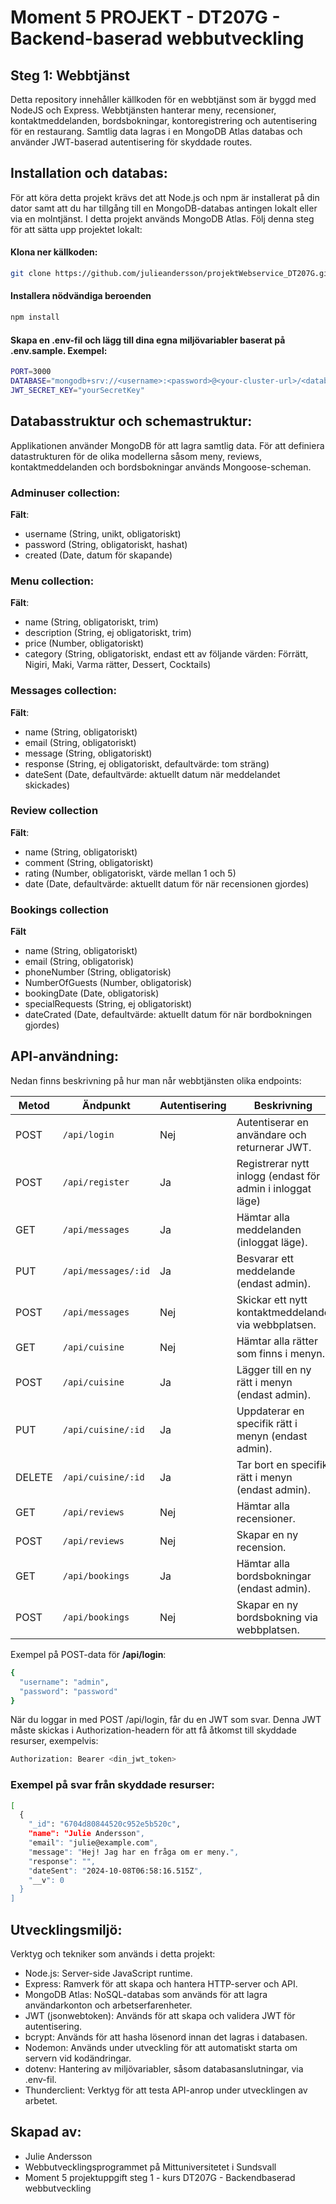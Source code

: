 # Moment 5 PROJEKT - DT207G - Backend-baserad webbutveckling
## Steg 1: Webbtjänst
Detta repository innehåller källkoden för en webbtjänst som är byggd med NodeJS och Express. Webbtjänsten hanterar meny, recensioner, kontaktmeddelanden, bordsbokningar, kontoregistrering och autentisering för en restaurang. Samtlig data lagras i en MongoDB Atlas databas och använder JWT-baserad autentisering för skyddade routes. 

## Installation och databas:
För att köra detta projekt krävs det att Node.js och npm är installerat på din dator samt att du har tillgång till en MongoDB-databas antingen lokalt eller via en molntjänst. I detta projekt används MongoDB Atlas. 
Följ denna steg för att sätta upp projektet lokalt: 
#### Klona ner källkoden:
``` bash
git clone https://github.com/julieandersson/projektWebservice_DT207G.git
```
#### Installera nödvändiga beroenden
```bash
npm install
```

#### Skapa en .env-fil och lägg till dina egna miljövariabler baserat på .env.sample. Exempel:
```bash
PORT=3000
DATABASE="mongodb+srv://<username>:<password>@<your-cluster-url>/<database>?retryWrites=true&w=majority"
JWT_SECRET_KEY="yourSecretKey"
````

## Databasstruktur och schemastruktur:
Applikationen använder MongoDB för att lagra samtlig data. För att definiera datastrukturen för de olika modellerna såsom meny, reviews, kontaktmeddelanden och bordsbokningar används Mongoose-scheman.
### Adminuser collection:
**Fält**:
- username (String, unikt, obligatoriskt)
- password (String, obligatoriskt, hashat)
- created (Date, datum för skapande)

### Menu collection:
**Fält**:
- name (String, obligatoriskt, trim)
- description (String, ej obligatoriskt, trim)
- price (Number, obligatoriskt)
- category (String, obligatoriskt, endast ett av följande värden: Förrätt, Nigiri, Maki, Varma rätter, Dessert, Cocktails)

### Messages collection:
**Fält**:
- name (String, obligatoriskt)
- email (String, obligatoriskt)
- message (String, obligatoriskt)
- response (String, ej obligatoriskt, defaultvärde: tom sträng)
- dateSent (Date, defaultvärde: aktuellt datum när meddelandet skickades)

### Review collection
**Fält**:
- name (String, obligatoriskt)
- comment (String, obligatoriskt)
- rating (Number, obligatoriskt, värde mellan 1 och 5)
- date (Date, defaultvärde: aktuellt datum för när recensionen gjordes)

### Bookings collection
**Fält**
- name (String, obligatoriskt)
- email (String, obligatorisk)
- phoneNumber (String, obligatorisk)
- NumberOfGuests (Number, obligatorisk)
- bookingDate (Date, obligatorisk)
- specialRequests (String, ej obligatoriskt)
- dateCrated (Date, defaultvärde: aktuellt datum för när bordbokningen gjordes)

## API-användning:
Nedan finns beskrivning på hur man når webbtjänsten olika endpoints:

| Metod | Ändpunkt                   | Autentisering | Beskrivning                                        |
|-------|----------------------------|---------------|----------------------------------------------------|
| POST  | `/api/login`               | Nej           | Autentiserar en användare och returnerar JWT.      |                            |
| POST  | `/api/register`               | Ja           | Registrerar nytt inlogg (endast för admin i inloggat läge)      |                            |
| GET   | `/api/messages`            | Ja            | Hämtar alla meddelanden (inloggat läge).                    |
| PUT   | `/api/messages/:id`            | Ja            | Besvarar ett meddelande (endast admin).                    |
| POST  | `/api/messages`            | Nej           | Skickar ett nytt kontaktmeddelande via webbplatsen.                |               |
| GET   | `/api/cuisine`              | Nej           | Hämtar alla rätter som finns i menyn.                        |
| POST  | `/api/cuisine`              | Ja            | Lägger till en ny rätt i menyn (endast admin).                    |
| PUT   | `/api/cuisine/:id`          | Ja            | Uppdaterar en specifik rätt i menyn (endast admin).               |
| DELETE| `/api/cuisine/:id`          | Ja            | Tar bort en specifik rätt i menyn (endast admin).                 |
| GET   | `/api/reviews`             | Nej           | Hämtar alla recensioner.                           |
| POST  | `/api/reviews`             | Nej           | Skapar en ny recension.                            |
| GET   | `/api/bookings`             | Ja           | Hämtar alla bordsbokningar (endast admin).                           |
| POST  | `/api/bookings`             | Nej           | Skapar en ny bordsbokning via webbplatsen.                            |

Exempel på POST-data för **/api/login**:
```bash
{
  "username": "admin",
  "password": "password"
}
```
När du loggar in med POST /api/login, får du en JWT som svar. Denna JWT måste skickas i Authorization-headern för att få åtkomst till skyddade resurser, exempelvis:
```bash
Authorization: Bearer <din_jwt_token>
```
### Exempel på svar från skyddade resurser:

```bash
[
  {
    "_id": "6704d80844520c952e5b520c",
    "name": "Julie Andersson",
    "email": "julie@example.com",
    "message": "Hej! Jag har en fråga om er meny.",
    "response": "",
    "dateSent": "2024-10-08T06:58:16.515Z",
    "__v": 0
  }
]
```

## Utvecklingsmiljö:
Verktyg och tekniker som används i detta projekt:
- Node.js: Server-side JavaScript runtime.
- Express: Ramverk för att skapa och hantera HTTP-server och API.
- MongoDB Atlas: NoSQL-databas som används för att lagra användarkonton och arbetserfarenheter.
- JWT (jsonwebtoken): Används för att skapa och validera JWT för autentisering.
- bcrypt: Används för att hasha lösenord innan det lagras i databasen.
- Nodemon: Används under utveckling för att automatiskt starta om servern vid kodändringar.
- dotenv: Hantering av miljövariabler, såsom databasanslutningar, via .env-fil.
- Thunderclient: Verktyg för att testa API-anrop under utvecklingen av arbetet.

## Skapad av:
- Julie Andersson
- Webbutvecklingsprogrammet på Mittuniversitetet i Sundsvall
- Moment 5 projektuppgift steg 1 - kurs DT207G - Backendbaserad webbutveckling